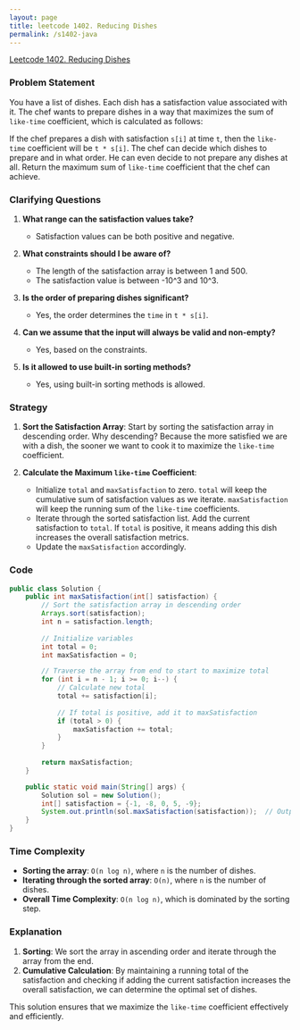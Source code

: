 ```yaml
---
layout: page
title: leetcode 1402. Reducing Dishes
permalink: /s1402-java
---
```

[Leetcode 1402. Reducing Dishes](https://algoadvance.github.io/algoadvance/l1402)
### Problem Statement

You have a list of dishes. Each dish has a satisfaction value associated with it. The chef wants to prepare dishes in a way that maximizes the sum of `like-time` coefficient, which is calculated as follows:

If the chef prepares a dish with satisfaction `s[i]` at time `t`, then the `like-time` coefficient will be `t * s[i]`. The chef can decide which dishes to prepare and in what order. He can even decide to not prepare any dishes at all. Return the maximum sum of `like-time` coefficient that the chef can achieve.

### Clarifying Questions

1. **What range can the satisfaction values take?**
   - Satisfaction values can be both positive and negative.

2. **What constraints should I be aware of?**
   - The length of the satisfaction array is between 1 and 500.
   - The satisfaction value is between -10^3 and 10^3.

3. **Is the order of preparing dishes significant?**
   - Yes, the order determines the `time` in `t * s[i]`.

4. **Can we assume that the input will always be valid and non-empty?**
   - Yes, based on the constraints.

5. **Is it allowed to use built-in sorting methods?**
   - Yes, using built-in sorting methods is allowed.

### Strategy

1. **Sort the Satisfaction Array**: Start by sorting the satisfaction array in descending order. Why descending? Because the more satisfied we are with a dish, the sooner we want to cook it to maximize the `like-time` coefficient.
   
2. **Calculate the Maximum `like-time` Coefficient**:
   - Initialize `total` and `maxSatisfaction` to zero. `total` will keep the cumulative sum of satisfaction values as we iterate. `maxSatisfaction` will keep the running sum of the `like-time` coefficients.
   - Iterate through the sorted satisfaction list. Add the current satisfaction to `total`. If `total` is positive, it means adding this dish increases the overall satisfaction metrics.
   - Update the `maxSatisfaction` accordingly.

### Code

```java
public class Solution {
    public int maxSatisfaction(int[] satisfaction) {
        // Sort the satisfaction array in descending order
        Arrays.sort(satisfaction);
        int n = satisfaction.length;
        
        // Initialize variables
        int total = 0;
        int maxSatisfaction = 0;

        // Traverse the array from end to start to maximize total
        for (int i = n - 1; i >= 0; i--) {
            // Calculate new total
            total += satisfaction[i];
            
            // If total is positive, add it to maxSatisfaction
            if (total > 0) {
                maxSatisfaction += total;
            }
        }
        
        return maxSatisfaction;
    }

    public static void main(String[] args) {
        Solution sol = new Solution();
        int[] satisfaction = {-1, -8, 0, 5, -9};
        System.out.println(sol.maxSatisfaction(satisfaction));  // Output: 14
    }
}
```

### Time Complexity

- **Sorting the array**: `O(n log n)`, where `n` is the number of dishes.
- **Iterating through the sorted array**: `O(n)`, where `n` is the number of dishes.
- **Overall Time Complexity**: `O(n log n)`, which is dominated by the sorting step.

### Explanation

1. **Sorting**: We sort the array in ascending order and iterate through the array from the end.
2. **Cumulative Calculation**: By maintaining a running total of the satisfaction and checking if adding the current satisfaction increases the overall satisfaction, we can determine the optimal set of dishes. 

This solution ensures that we maximize the `like-time` coefficient effectively and efficiently.